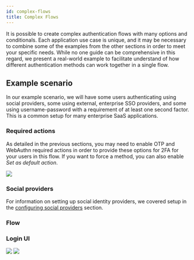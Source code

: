 ```yaml
---
id: complex-flows
title: Complex Flows
---
```


It is possible to create complex authentication flows with many options and conditionals. Each application use case is unique, and it may be necessary to combine some of the examples from the other sections in order to meet your specific needs. While no one guide can be comprehensive in this regard, we present a real-world example to facilitate understand of how different authentication methods can work together in a single flow.

## Example scenario

In our example scenario, we will have some users authenticating using social providers, some using external, enterprise SSO providers, and some using username-password with a requirement of at least one second factor. This is a common setup for many enterprise SaaS applications.

### Required actions

As detailed in the previous sections, you may need to enable OTP and WebAuthn required actions in order to provide these options for 2FA for your users in this flow. If you want to force a method, you can also enable *Set as default action*.

![](/docs/auth-complex-flows-ra.png)

### Social providers

For information on setting up social identity providers, we covered setup in the [configuring social providers](social-login#configuring-social-providers) section.

### Flow



### Login UI

![](/docs/auth-complex-flows-ui-try.png)
![](/docs/auth-complex-flows-ui-2fa-options.png)
